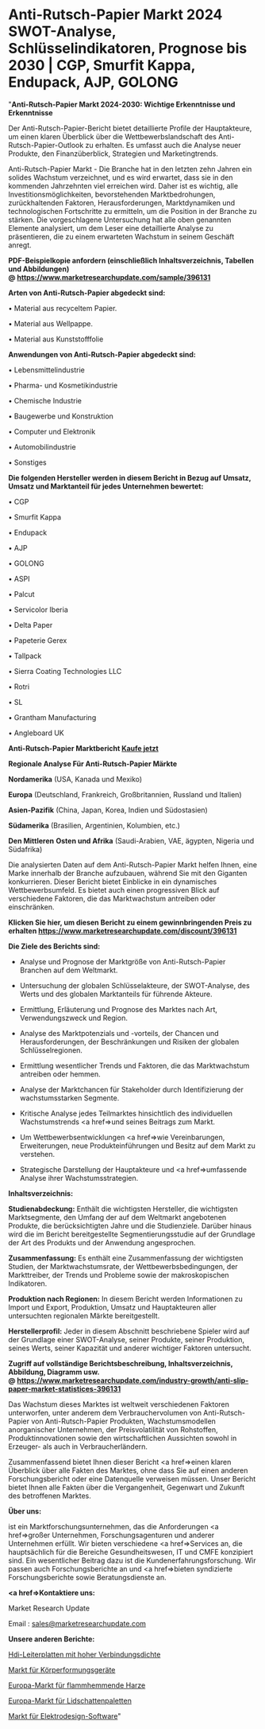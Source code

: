 # Anti-Rutsch-Papier Markt 2024 SWOT-Analyse, Schlüsselindikatoren, Prognose bis 2030 | CGP, Smurfit Kappa, Endupack, AJP, GOLONG

"<strong>Anti-Rutsch-Papier Markt 2024-2030: Wichtige Erkenntnisse und Erkenntnisse</strong>

Der Anti-Rutsch-Papier-Bericht bietet detaillierte Profile der Hauptakteure, um einen klaren Überblick über die Wettbewerbslandschaft des Anti-Rutsch-Papier-Outlook zu erhalten. Es umfasst auch die Analyse neuer Produkte, den Finanzüberblick, Strategien und Marketingtrends.

Anti-Rutsch-Papier Markt - Die Branche hat in den letzten zehn Jahren ein solides Wachstum verzeichnet, und es wird erwartet, dass sie in den kommenden Jahrzehnten viel erreichen wird. Daher ist es wichtig, alle Investitionsmöglichkeiten, bevorstehenden Marktbedrohungen, zurückhaltenden Faktoren, Herausforderungen, Marktdynamiken und technologischen Fortschritte zu ermitteln, um die Position in der Branche zu stärken. Die vorgeschlagene Untersuchung hat alle oben genannten Elemente analysiert, um dem Leser eine detaillierte Analyse zu präsentieren, die zu einem erwarteten Wachstum in seinem Geschäft anregt.

<strong><b>PDF-Beispielkopie anfordern (einschließlich Inhaltsverzeichnis, Tabellen und Abbildungen) @ </b></strong><strong><a href=https://www.marketresearchupdate.com/sample/396131><strong>https://www.marketresearchupdate.com/sample/396131</u></a></strong></strong>

<strong>Arten von Anti-Rutsch-Papier abgedeckt sind:</strong>

• Material aus recyceltem Papier.

• Material aus Wellpappe.

• Material aus Kunststofffolie

<strong>Anwendungen von Anti-Rutsch-Papier abgedeckt sind:</strong>

• Lebensmittelindustrie

• Pharma- und Kosmetikindustrie

• Chemische Industrie

• Baugewerbe und Konstruktion

• Computer und Elektronik

• Automobilindustrie

• Sonstiges

<strong>Die folgenden Hersteller werden in diesem Bericht in Bezug auf Umsatz, Umsatz und Marktanteil für jedes Unternehmen bewertet:</strong>

• CGP

• Smurfit Kappa

• Endupack

• AJP

• GOLONG

• ASPI

• Palcut

• Servicolor Iberia

• Delta Paper

• Papeterie Gerex

• Tallpack

• Sierra Coating Technologies LLC

• Rotri

• SL

• Grantham Manufacturing

• Angleboard UK

<strong>Anti-Rutsch-Papier Marktbericht <a href=https://www.marketresearchupdate.com/buynow/396131>Kaufe jetzt</a></strong>

<strong>Regionale Analyse Für Anti-Rutsch-Papier Märkte</strong>

<strong>Nordamerika</strong> (USA, Kanada und Mexiko)

<strong>Europa</strong> (Deutschland, Frankreich, Großbritannien, Russland und Italien)

<strong>Asien-Pazifik</strong> (China, Japan, Korea, Indien und Südostasien)

<strong>Südamerika</strong> (Brasilien, Argentinien, Kolumbien, etc.)

<strong>Den Mittleren</strong> <strong>Osten und Afrika</strong> (Saudi-Arabien, VAE, ägypten, Nigeria und Südafrika)

Die analysierten Daten auf dem Anti-Rutsch-Papier Markt helfen Ihnen, eine Marke innerhalb der Branche aufzubauen, während Sie mit den Giganten konkurrieren. Dieser Bericht bietet Einblicke in ein dynamisches Wettbewerbsumfeld. Es bietet auch einen progressiven Blick auf verschiedene Faktoren, die das Marktwachstum antreiben oder einschränken.

<strong>Klicken Sie hier, um diesen Bericht zu einem gewinnbringenden Preis zu erhalten
</strong><strong><a href=https://www.marketresearchupdate.com/discount/396131>https://www.marketresearchupdate.com/discount/396131</b></u></strong></a>

<strong>Die Ziele des Berichts sind:</strong>

- Analyse und Prognose der Marktgröße von Anti-Rutsch-Papier Branchen auf dem Weltmarkt.

- Untersuchung der globalen Schlüsselakteure, der SWOT-Analyse, des Werts und des globalen Marktanteils für führende Akteure.

- Ermittlung, Erläuterung und Prognose des Marktes nach Art, Verwendungszweck und Region.

- Analyse des Marktpotenzials und -vorteils, der Chancen und Herausforderungen, der Beschränkungen und Risiken der globalen Schlüsselregionen.

- Ermittlung wesentlicher Trends und Faktoren, die das Marktwachstum antreiben oder hemmen.

- Analyse der Marktchancen für Stakeholder durch Identifizierung der wachstumsstarken Segmente.

- Kritische Analyse jedes Teilmarktes hinsichtlich des individuellen Wachstumstrends <a href=>und</a> seines Beitrags zum Markt.

- Um Wettbewerbsentwicklungen <a href=>wie</a> Vereinbarungen, Erweiterungen, neue Produkteinführungen und Besitz auf dem Markt zu verstehen.

- Strategische Darstellung der Hauptakteure und <a href=>umfas</a>sende Analyse ihrer Wachstumsstrategien.

<strong>Inhaltsverzeichnis:</strong>

<strong>Studienabdeckung:</strong> Enthält die wichtigsten Hersteller, die wichtigsten Marktsegmente, den Umfang der auf dem Weltmarkt angebotenen Produkte, die berücksichtigten Jahre und die Studienziele. Darüber hinaus wird die im Bericht bereitgestellte Segmentierungsstudie auf der Grundlage der Art des Produkts und der Anwendung angesprochen.

<strong>Zusammenfassung:</strong> Es enthält eine Zusammenfassung der wichtigsten Studien, der Marktwachstumsrate, der Wettbewerbsbedingungen, der Markttreiber, der Trends und Probleme sowie der makroskopischen Indikatoren.

<strong>Produktion nach Regionen:</strong> In diesem Bericht werden Informationen zu Import und Export, Produktion, Umsatz und Hauptakteuren aller untersuchten regionalen Märkte bereitgestellt.

<strong>Herstellerprofil:</strong> Jeder in diesem Abschnitt beschriebene Spieler wird auf der Grundlage einer SWOT-Analyse, seiner Produkte, seiner Produktion, seines Werts, seiner Kapazität und anderer wichtiger Faktoren untersucht.

<strong><b>Zugriff auf vollständige Berichtsbeschreibung, Inhaltsverzeichnis, Abbildung, Diagramm usw. @ </b></strong><strong><a href=https://www.marketresearchupdate.com/industry-growth/anti-slip-paper-market-statistices-396131>https://www.marketresearchupdate.com/industry-growth/anti-slip-paper-market-statistices-396131</a></strong>

Das Wachstum dieses Marktes ist weltweit verschiedenen Faktoren unterworfen, unter anderem dem Verbrauchervolumen von Anti-Rutsch-Papier von Anti-Rutsch-Papier Produkten, Wachstumsmodellen anorganischer Unternehmen, der Preisvolatilität von Rohstoffen, Produktinnovationen sowie den wirtschaftlichen Aussichten sowohl in Erzeuger- als auch in Verbraucherländern.

Zusammenfassend bietet Ihnen dieser Bericht <a href=>einen</a> klaren Überblick über alle Fakten des Marktes, ohne dass Sie auf einen anderen Forschungsbericht oder eine Datenquelle verweisen müssen. Unser Bericht bietet Ihnen alle Fakten über die Vergangenheit, Gegenwart und Zukunft des betroffenen Marktes.

<strong>Über uns:</strong>

 ist ein Marktforschungsunternehmen, das die Anforderungen <a href=>großer</a> Unternehmen, Forschungsagenturen und anderer Unternehmen erfüllt. Wir bieten verschiedene <a href=>Services</a> an, die hauptsächlich für die Bereiche Gesundheitswesen, IT und CMFE konzipiert sind. Ein wesentlicher Beitrag dazu ist die Kundenerfahrungsforschung. Wir passen auch Forschungsberichte an und <a href=>bieten</a> syndizierte Forschungsberichte sowie Beratungsdienste an.

<strong><a href=>Kontaktiere uns:</a></strong>

Market Research Update

Email : sales@marketresearchupdate.com

<strong>Unsere anderen Berichte:</strong>

<a href=https://www.linkedin.com/pulse/high-density-interconnect-hdi-pcbs>Hdi-Leiterplatten mit hoher Verbindungsdichte</a>

<a href=https://www.linkedin.com/pulse/body-contouring-devices-market-size-share-outlook-growth>Markt für Körperformungsgeräte</a>

<a href=https://www.linkedin.com/pulse/europe-flame-retardant-resin-market-size-trends>Europa-Markt für flammhemmende Harze</a>

<a href=https://www.linkedin.com/pulse/europe-eyeshadow-palettes-market-analysis-outlooks>Europa-Markt für Lidschattenpaletten</a>

<a href=https://www.linkedin.com/pulse/electrical-design-softwaremarket-see-massive-lwovf/>Markt für Elektrodesign-Software</a>"
